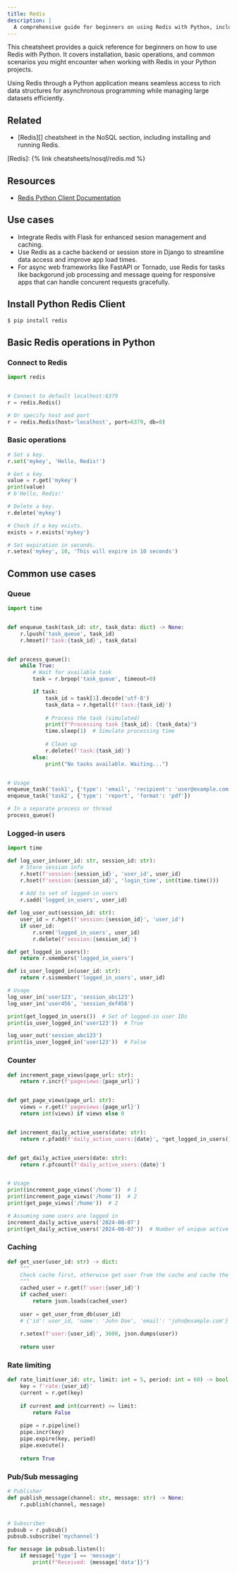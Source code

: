 ```yaml
---
title: Redis
description: |
  A comprehensive guide for beginners on using Redis with Python, including setup, basic operations, and common use cases.
---
```


This cheatsheet provides a quick reference for beginners on how to use Redis with Python. It covers installation, basic operations, and common scenarios you might encounter when working with Redis in your Python projects.

Using Redis through a Python application means seamless access to rich data structures for asynchronous programming while managing large datasets efficiently.

## Related

- [Redis][] cheatsheet in the NoSQL section, including installing and running Redis.

[Redis]: {% link cheatsheets/nosql/redis.md %}

## Resources

- [Redis Python Client Documentation](https://redis-py.readthedocs.io/)

## Use cases

- Integrate Redis with Flask for enhanced sesion management and caching.
- Use Redis as a cache backend or session store in Django to streamline data access and improve app load times.
- For async web frameworks like FastAPI or Tornado, use Redis for tasks like backgorund job processing and message queing for responsive apps that can handle concurent requests gracefully.

## Install Python Redis Client

```sh
$ pip install redis
```

## Basic Redis operations in Python

### Connect to Redis

```python
import redis


# Connect to default localhost:6379
r = redis.Redis()

# Or specify host and port
r = redis.Redis(host='localhost', port=6379, db=0)
```

### Basic operations

```python
# Set a key.
r.set('mykey', 'Hello, Redis!')
```

```python
# Get a key.
value = r.get('mykey')
print(value)  
# b'Hello, Redis!'
```

```python
# Delete a key.
r.delete('mykey')
```

```python
# Check if a key exists.
exists = r.exists('mykey')
```

```python
# Set expiration in seconds.
r.setex('mykey', 10, 'This will expire in 10 seconds')
```


## Common use cases

### Queue

```python
import time


def enqueue_task(task_id: str, task_data: dict) -> None:
    r.lpush('task_queue', task_id)
    r.hmset(f'task:{task_id}', task_data)


def process_queue():
    while True:
        # Wait for available task
        task = r.brpop('task_queue', timeout=0)

        if task:
            task_id = task[1].decode('utf-8')
            task_data = r.hgetall(f'task:{task_id}')
            
            # Process the task (simulated)
            print(f"Processing task {task_id}: {task_data}")
            time.sleep(1)  # Simulate processing time
            
            # Clean up
            r.delete(f'task:{task_id}')
        else:
            print("No tasks available. Waiting...")


# Usage
enqueue_task('task1', {'type': 'email', 'recipient': 'user@example.com'})
enqueue_task('task2', {'type': 'report', 'format': 'pdf'})

# In a separate process or thread
process_queue()
```

### Logged-in users

```python
import time

def log_user_in(user_id: str, session_id: str):
    # Store session info
    r.hset(f'session:{session_id}', 'user_id', user_id)
    r.hset(f'session:{session_id}', 'login_time', int(time.time()))
    
    # Add to set of logged-in users
    r.sadd('logged_in_users', user_id)

def log_user_out(session_id: str):
    user_id = r.hget(f'session:{session_id}', 'user_id')
    if user_id:
        r.srem('logged_in_users', user_id)
        r.delete(f'session:{session_id}')

def get_logged_in_users():
    return r.smembers('logged_in_users')

def is_user_logged_in(user_id: str):
    return r.sismember('logged_in_users', user_id)

# Usage
log_user_in('user123', 'session_abc123')
log_user_in('user456', 'session_def456')

print(get_logged_in_users())  # Set of logged-in user IDs
print(is_user_logged_in('user123'))  # True

log_user_out('session_abc123')
print(is_user_logged_in('user123'))  # False
```

### Counter

```python
def increment_page_views(page_url: str):
    return r.incr(f'pageviews:{page_url}')


def get_page_views(page_url: str):
    views = r.get(f'pageviews:{page_url}')
    return int(views) if views else 0


def increment_daily_active_users(date: str):
    return r.pfadd(f'daily_active_users:{date}', *get_logged_in_users())


def get_daily_active_users(date: str):
    return r.pfcount(f'daily_active_users:{date}')


# Usage
print(increment_page_views('/home'))  # 1
print(increment_page_views('/home'))  # 2
print(get_page_views('/home'))  # 2

# Assuming some users are logged in
increment_daily_active_users('2024-08-07')
print(get_daily_active_users('2024-08-07'))  # Number of unique active users
```

### Caching

```python
def get_user(user_id: str) -> dict:
    """
    Check cache first, otherwise get user from the cache and cache the data for an hour.
    """
    cached_user = r.get(f'user:{user_id}')
    if cached_user:
        return json.loads(cached_user)
    
    user = get_user_from_db(user_id)
    # {'id': user_id, 'name': 'John Doe', 'email': 'john@example.com'}
    
    r.setex(f'user:{user_id}', 3600, json.dumps(user))
    
    return user
```

### Rate limiting

```python
def rate_limit(user_id: str, limit: int = 5, period: int = 60) -> bool:
    key = f'rate:{user_id}'
    current = r.get(key)
    
    if current and int(current) >= limit:
        return False
    
    pipe = r.pipeline()
    pipe.incr(key)
    pipe.expire(key, period)
    pipe.execute()
    
    return True
```

### Pub/Sub messaging

```python
# Publisher
def publish_message(channel: str, message: str) -> None:
    r.publish(channel, message)


# Subscriber
pubsub = r.pubsub()
pubsub.subscribe('mychannel')

for message in pubsub.listen():
    if message['type'] == 'message':
        print(f"Received: {message['data']}")
```
